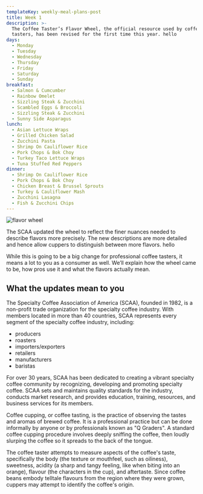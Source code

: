 ```yaml
---
templateKey: weekly-meal-plans-post
title: Week 1
description: >-
  The Coffee Taster’s Flavor Wheel, the official resource used by coffee
  tasters, has been revised for the first time this year. hello
days:
  - Monday
  - Tuesday
  - Wednesday
  - Thursday
  - Friday
  - Saturday
  - Sunday
breakfast:
  - Salmon & Cumcumber
  - Rainbow Omelet
  - Sizzling Steak & Zucchini
  - Scambled Eggs & Broccoli
  - Sizzling Steak & Zucchini
  - Sunny Side Asparagus
lunch:
  - Asian Lettuce Wraps
  - Grilled Chicken Salad
  - Zucchini Pasta
  - Shrimp On Cauliflower Rice
  - Pork Chops & Bok Choy
  - Turkey Taco Lettuce Wraps
  - Tuna Stuffed Red Peppers
dinner:
  - Shrimp On Cauliflower Rice
  - Pork Chops & Bok Choy
  - Chicken Breast & Brussel Sprouts
  - Turkey & Cauliflower Mash
  - Zucchini Lasagna
  - Fish & Zucchini Chips
---
```

![flavor wheel](/img/flavor_wheel.jpg)

The SCAA updated the wheel to reflect the finer nuances needed to describe flavors more precisely. The new descriptions are more detailed and hence allow cuppers to distinguish between more flavors. hello

While this is going to be a big change for professional coffee tasters, it means a lot to you as a consumer as well. We’ll explain how the wheel came to be, how pros use it and what the flavors actually mean.

## What the updates mean to you

The Specialty Coffee Association of America (SCAA), founded in 1982, is a non-profit trade organization for the specialty coffee industry. With members located in more than 40 countries, SCAA represents every segment of the specialty coffee industry, including:

* producers
* roasters
* importers/exporters
* retailers
* manufacturers
* baristas

For over 30 years, SCAA has been dedicated to creating a vibrant specialty coffee community by recognizing, developing and promoting specialty coffee. SCAA sets and maintains quality standards for the industry, conducts market research, and provides education, training, resources, and business services for its members.

Coffee cupping, or coffee tasting, is the practice of observing the tastes and aromas of brewed coffee. It is a professional practice but can be done informally by anyone or by professionals known as "Q Graders". A standard coffee cupping procedure involves deeply sniffing the coffee, then loudly slurping the coffee so it spreads to the back of the tongue.

The coffee taster attempts to measure aspects of the coffee's taste, specifically the body (the texture or mouthfeel, such as oiliness), sweetness, acidity (a sharp and tangy feeling, like when biting into an orange), flavour (the characters in the cup), and aftertaste. Since coffee beans embody telltale flavours from the region where they were grown, cuppers may attempt to identify the coffee's origin.
